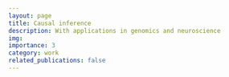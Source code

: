 ```yaml
---
layout: page
title: Causal inference
description: With applications in genomics and neuroscience
img:
importance: 3
category: work
related_publications: false
---
```

